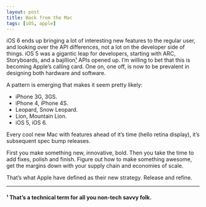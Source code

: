```yaml
---
layout: post
title: Back from the Mac
tags: [iOS, apple]
---
```


iOS 6 ends up bringing a lot of interesting new features to the regular user, and looking over the API differences, not a lot on the developer side of things. iOS 5 was a gigantic leap for developers, starting with ARC, Storyboards, and a bajillion<a href="#-thats-a-technical-term-for-all-you-non-tech-savvy-folk">¹</a> APIs opened up. I’m willing to bet that this is becoming Apple’s calling card. One on, one off, is now to be prevalent in designing both hardware and software.

A pattern is emerging that makes it seem pretty likely:

* iPhone 3G, 3GS.
* iPhone 4, iPhone 4S.
* Leopard, Snow Leopard.
* Lion, Mountain Lion.
* iOS 5, iOS 6.

Every cool new Mac with features ahead of it’s time (hello retina display), it’s subsequent spec bump releases.

First you make something new, innovative, bold. Then you take the time to add fixes, polish and finish. Figure out how to make something awesome, get the margins down with your supply chain and economies of scale.

That’s what Apple have defined as their new strategy. Release and refine.

---

#### ¹ That’s a technical term for all you non-tech savvy folk.